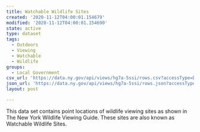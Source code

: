 ```yaml
---
title: Watchable Wildlife Sites
created: '2020-11-12T04:00:01.154679'
modified: '2020-11-12T04:00:01.154690'
state: active
type: dataset
tags:
  - Outdoors
  - Viewing
  - Watchable
  - Wildlife
groups:
  - Local Government
csv_url: 'https://data.ny.gov/api/views/hg7a-5ssi/rows.csv?accessType=DOWNLOAD'
json_url: 'https://data.ny.gov/api/views/hg7a-5ssi/rows.json?accessType=DOWNLOAD'
layout: post

---
```

This data set contains point locations of wildlife viewing sites as shown in The New York Wildlife Viewing Guide. These sites are also known as Watchable Wildlife Sites.
